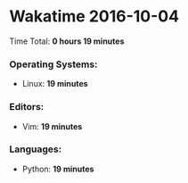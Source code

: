 # Wakatime 2016-10-04

Time Total: **0 hours 19 minutes**

### Operating Systems:
- Linux: **19 minutes** 

### Editors:
- Vim: **19 minutes** 

### Languages:
- Python: **19 minutes** 

